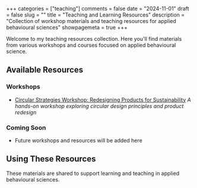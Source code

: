 +++
categories = ["teaching"]
comments = false
date = "2024-11-01"
draft = false
slug = ""
title = "Teaching and Learning Resources"
description = "Collection of workshop materials and teaching resources for applied behavioural sciences"
showpagemeta = true
+++

Welcome to my teaching resources collection. Here you'll find materials from various workshops and courses focused on applied behavioural science.

## Available Resources

### Workshops
- [Circular Strategies Workshop: Redesigning Products for Sustainability](circular-design-workshop/)
  *A hands-on workshop exploring circular design principles and product redesign*

### Coming Soon
- Future workshops and resources will be added here

## Using These Resources
These materials are shared to support learning and teaching in applied behavioural sciences.
